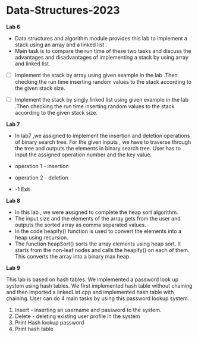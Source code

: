 # Data-Structures-2023
**Lab 6**

 - Data structures and algorithm module provides this lab to implement a stack using an array and a linked list .
 -  Main task is to compare the run time of these two tasks and discuss the advantages and disadvantages of implementing a stack by using array and linked list.
 
 
 
 - [ ] Implement the stack by array using given example in the lab .Then checking the run time inserting random values to the stack according to the given stack size.
 - [ ] Implement the stack by singly linked list using given example in the lab .Then checking the run time inserting random values to the stack according to the given stack size.


**Lab 7**

- In lab7 ,we assigned to implement the insertion and deletion operations of binary search tree. For the given inputs , we have to traverse through the tree and outputs the elements in binary search tree. 
User has to input the assigned operation number and the key value. 

 

 - operation 1 - insertion
 - operation 2 - deletion
 - -1  Exit
 
**Lab 8**

 - In this lab , we were assigned to complete the heap sort algorithm.
 - The input size and the elements of the array gets from the user and  outputs the sorted array as comma separated values.
 - In the code heapify() function is used to convert the elements into a heap using recursion.
 - The function heapSort() sorts the array elements using heap sort. It starts from the non-leaf nodes and calls the heapify() on each of them. This converts the array into a binary max heap.

**Lab 9**


This lab is based on hash tables. We implemented a password look up system using hash tables. We first implemented hash table without chaining and then imported a linkedList.cpp  and implemented hash table with chaining.
User can do 4 main tasks by using this password lookup system.

 1. Insert - inserting an username and password to the system.
 2. Delete - deleting existing user profile in the system
 3. Print Hash lookup password
 4. Print hash table
